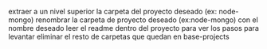 <!-- eliminar la referencia al repo (.git) -->

extraer a un nivel superior la carpeta del proyecto deseado (ex: node-mongo)
renombrar la carpeta de proyecto deseado (ex:node-mongo) con el nombre deseado
leer el readme dentro del proyecto para ver los pasos para levantar
eliminar el resto de carpetas que quedan en base-projects


